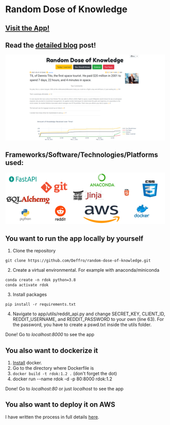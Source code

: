 # Random Dose of Knowledge

## [Visit the App!](http://rdok.net/)

## Read the [detailed blog](https://medium.com/p/1b504a1a2be4) post!

![GitHub Logo](/app/static/images/sample-app.png)

## Frameworks/Software/Technologies/Platforms used:
![GitHub Logo](/app/static/images/banner.png)

## You want to run the app locally by yourself

1. Clone the repository
```
git clone https://github.com/Deffro/random-dose-of-knowledge.git
```
2. Create a virtual environmental. For example with anaconda/miniconda
```
conda create -n rdok python=3.8
conda activate rdok
```
3. Install packages
```
pip install -r requirements.txt
```
4. Navigate to app/utils/reddit_api.py and change SECRET_KEY, CLIENT_ID, REDDIT_USERNAME, and REDDIT_PASSWORD to your own (line 63).
For the password, you have to create a pswd.txt inside the utils folder.

Done! Go to *localhost:8000* to see the app

## You also want to dockerize it

1. [Install](https://www.docker.com/get-started) docker.
2. Go to the directory where Dockerfile is
3. `docker build -t rdok:1.2 .` (don't forget the dot)
4. docker run --name rdok -d -p 80:8000 rdok:1.2

Done! Go to *localhost:80* or just *localhost* to see the app

## You also want to deploy it on AWS
I have written the process in full details [here](https://medium.com/p/1b504a1a2be4/).
